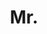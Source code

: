 ---
name: Pau de Jorge
title: Mr.
email: pau@robots.ox.ac.uk
website: 
note: NULL
category: Graduate Students
photo: /images/people/PauDeJorge.png
year: 2020
---